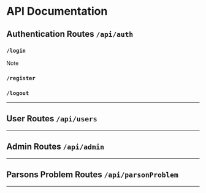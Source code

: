 # API Documentation

## Authentication Routes `/api/auth`

### `/login`

> [!NOTE]

 



### `/register`

### `/logout`

---

## User Routes `/api/users`


---

## Admin Routes `/api/admin`


---

## Parsons Problem Routes `/api/parsonProblem`


---